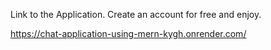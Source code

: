 Link to the Application. Create an account for free and enjoy.

https://chat-application-using-mern-kygh.onrender.com/

